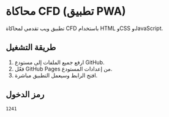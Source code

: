 # محاكاة CFD (تطبيق PWA)
تطبيق ويب تقدمي لمحاكاة CFD باستخدام HTML وCSS وJavaScript.

## طريقة التشغيل
1. ارفع جميع الملفات إلى مستودع GitHub.
2. فعّل GitHub Pages من إعدادات المستودع.
3. افتح الرابط وسيعمل التطبيق مباشرة.

## رمز الدخول
`1241`
